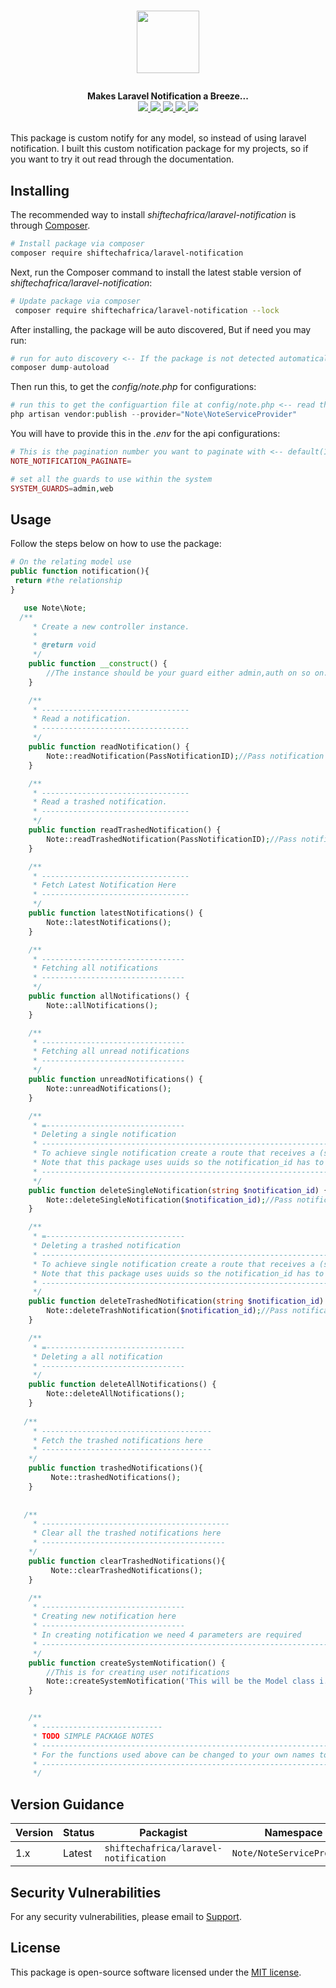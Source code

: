 # <p align="center"><a href="#" target="_blank"><img src="https://png.pngtree.com/png-vector/20190806/ourlarge/pngtree-alert-bell-notification-sound-blue-dotted-line-line-icon-png-image_1651804.jpg" width="100"></a></p>

<p align="center">
  <b>Makes Laravel Notification a Breeze...</b><br>
  <a href="https://github.com/SHIFTECH-AFRICA/laravel-notification/issues">
  <img src="https://img.shields.io/github/issues/shiftechafrica/laravel-notification">
  </a>
  <a href="https://github.com/SHIFTECH-AFRICA/laravel-notification/network/members">
  <img src="https://img.shields.io/github/forks/shiftechafrica/laravel-notification">
  </a>
  <a href="https://github.com/SHIFTECH-AFRICA/laravel-notification/stargazers">
  <img src="https://img.shields.io/github/stars/shiftechafrica/laravel-notification">
  </a>
    <a href="https://packagist.org/packages/shiftechafrica/laravel-notification">
    <img src="https://poser.pugx.org/shiftechafrica/laravel-notification/v/stable">
    </a>
    <a href="https://packagist.org/packages/shiftechafrica/laravel-notification">
    <img src="https://poser.pugx.org/shiftechafrica/laravel-notification/downloads">
    </a>
  <br><br>
</p>

This package is custom notify for any model, so instead of using laravel notification. I built this custom notification package for my projects, so if you want to try it out read through the documentation.

## Installing

The recommended way to install *shiftechafrica/laravel-notification* is through
[Composer](http://getcomposer.org).

```bash
# Install package via composer
composer require shiftechafrica/laravel-notification
```

Next, run the Composer command to install the latest stable version of *shiftechafrica/laravel-notification*:

```bash
# Update package via composer
 composer require shiftechafrica/laravel-notification --lock
```

After installing, the package will be auto discovered, But if need you may run:

```php
# run for auto discovery <-- If the package is not detected automatically -->
composer dump-autoload
```

Then run this, to get the *config/note.php* for configurations:

```php
# run this to get the configuartion file at config/note.php <-- read through it -->
php artisan vendor:publish --provider="Note\NoteServiceProvider"
```

You will have to provide this in the *.env* for the api configurations:

```php
# This is the pagination number you want to paginate with <-- default(10) -->
NOTE_NOTIFICATION_PAGINATE=

# set all the guards to use within the system
SYSTEM_GUARDS=admin,web
```
## Usage
Follow the steps below on how to use the package:

```php
# On the relating model use
public function notification(){
 return #the relationship
}
```

```php
   use Note\Note;
  /**
     * Create a new controller instance.
     *
     * @return void
     */
    public function __construct() {
        //The instance should be your guard either admin,auth on so on.
    }

    /**
     * ---------------------------------
     * Read a notification.
     * ---------------------------------
     */
    public function readNotification() {
        Note::readNotification(PassNotificationID);//Pass notification model id.
    }

    /**
     * ---------------------------------
     * Read a trashed notification.
     * ---------------------------------
     */
    public function readTrashedNotification() {
        Note::readTrashedNotification(PassNotificationID);//Pass notification model id.
    }

    /**
     * ---------------------------------
     * Fetch Latest Notification Here
     * ---------------------------------
     */
    public function latestNotifications() {
        Note::latestNotifications();
    }

    /**
     * --------------------------------
     * Fetching all notifications
     * --------------------------------
     */
    public function allNotifications() {
        Note::allNotifications();
    }

    /**
     * --------------------------------
     * Fetching all unread notifications
     * --------------------------------
     */
    public function unreadNotifications() {
        Note::unreadNotifications();
    }

    /**
     * =-------------------------------
     * Deleting a single notification
     * ------------------------------------------------------------------------------
     * To achieve single notification create a route that receives a (string) notification_id
     * Note that this package uses uuids so the notification_id has to be a string
     * ----------------------------------------------------------------------------------------
     */
    public function deleteSingleNotification(string $notification_id) {
        Note::deleteSingleNotification($notification_id);//Pass notification model id.
    }

    /**
     * =-------------------------------
     * Deleting a trashed notification
     * ------------------------------------------------------------------------------
     * To achieve single notification create a route that receives a (string) notification_id
     * Note that this package uses uuids so the notification_id has to be a string
     * ----------------------------------------------------------------------------------------
     */
    public function deleteTrashedNotification(string $notification_id) {
        Note::deleteTrashNotification($notification_id);//Pass notification model id.
    }

    /**
     * =-------------------------------
     * Deleting a all notification
     * --------------------------------
     */
    public function deleteAllNotifications() {
        Note::deleteAllNotifications();
    }
    
   /**
     * --------------------------------------
     * Fetch the trashed notifications here
     * --------------------------------------
    */
    public function trashedNotifications(){
         Note::trashedNotifications();
    }
    
    
   /**
     * ------------------------------------------
     * Clear all the trashed notifications here
     * -----------------------------------------
    */
    public function clearTrashedNotifications(){
         Note::clearTrashedNotifications();
    }

    /**
     * --------------------------------
     * Creating new notification here
     * --------------------------------
     * In creating notification we need 4 parameters are required
     * -------------------------------------------------------------------------------------------------------
     */
    public function createSystemNotification() {
        //This is for creating user notifications
        Note::createSystemNotification('This will be the Model class i.e App\User','My Notification Subject', 'My Notification Message');
    }


    /**
     * ---------------------------
     * TODO SIMPLE PACKAGE NOTES
     * -----------------------------------------------------------------------------------------
     * For the functions used above can be changed to your own names to call the package names
     * -----------------------------------------------------------------------------------------
     */


```

## Version Guidance

| Version | Status     | Packagist           | Namespace    | Repo                |
|---------|------------|---------------------|--------------|---------------------|
| 1.x     | Latest     | `shiftechafrica/laravel-notification` | `Note/NoteServiceProvider` | [v1.0.5](https://github.com/SHIFTECH-AFRICA/laravel-notification/releases/tag/v1.0.5)|

[shiftechafrica/laravel-notification-1-repo]: https://github.com/SHIFTECH-AFRICA/laravel-notification

## Security Vulnerabilities
 For any security vulnerabilities, please email to [Support](mailto:bugs@@shiftech.co.ke).

## License
 This package is open-source software licensed under the [MIT license](https://opensource.org/licenses/MIT).
